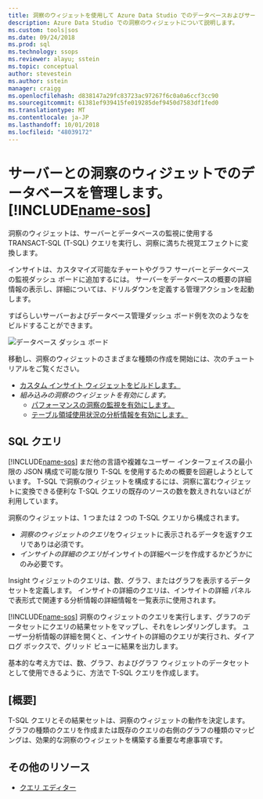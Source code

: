```yaml
---
title: 洞察のウィジェットを使用して Azure Data Studio でのデータベースおよびサーバーを監視する |Microsoft Docs
description: Azure Data Studio での洞察のウィジェットについて説明します。
ms.custom: tools|sos
ms.date: 09/24/2018
ms.prod: sql
ms.technology: ssops
ms.reviewer: alayu; sstein
ms.topic: conceptual
author: stevestein
ms.author: sstein
manager: craigg
ms.openlocfilehash: d838147a29fc83723ac97267f6c0a0a6ccf3cc90
ms.sourcegitcommit: 61381ef939415fe019285def9450d7583df1fed0
ms.translationtype: MT
ms.contentlocale: ja-JP
ms.lasthandoff: 10/01/2018
ms.locfileid: "48039172"
---
```

# <a name="manage-servers-and-databases-with-insight-widgets-in-includename-sosincludesname-sos-shortmd"></a>サーバーとの洞察のウィジェットでのデータベースを管理します。 [!INCLUDE[name-sos](../includes/name-sos-short.md)]

洞察のウィジェットは、サーバーとデータベースの監視に使用する TRANSACT-SQL (T-SQL) クエリを実行し、洞察に満ちた視覚エフェクトに変換します。 

インサイトは、カスタマイズ可能なチャートやグラフ サーバーとデータベースの監視ダッシュ ボードに追加するには。 サーバーをデータベースの概要の詳細情報の表示し、詳細については、ドリルダウンを定義する管理アクションを起動します。 

すばらしいサーバーおよびデータベース管理ダッシュ ボード例を次のようなをビルドすることができます。

![データベース ダッシュ ボード](media/insight-widgets/database-dashboard.png)


移動し、洞察のウィジェットのさまざまな種類の作成を開始には、次のチュートリアルをご覧ください。

- [カスタム インサイト ウィジェットをビルドします。](tutorial-build-custom-insight-sql-server.md)
- *組み込みの洞察のウィジェットを有効にします。*
   - [パフォーマンスの洞察の監視を有効にします。](tutorial-qds-sql-server.md)
   - [テーブル領域使用状況の分析情報を有効にします。](tutorial-table-space-sql-server.md)


## <a name="sql-queries"></a>SQL クエリ 

[!INCLUDE[name-sos](../includes/name-sos-short.md)] まだ他の言語や複雑なユーザー インターフェイスの最小限の JSON 構成で可能な限り T-SQL を使用するための概要を回避しようとしています。 T-SQL で洞察のウィジェットを構成するには、洞察に富むウィジェットに変換できる便利な T-SQL クエリの既存のソースの数を数えきれないほどが利用しています。

洞察のウィジェットは、1 つまたは 2 つの T-SQL クエリから構成されます。
* *洞察のウィジェットのクエリ*をウィジェットに表示されるデータを返すクエリでありは必須です。
* *インサイトの詳細のクエリ*がインサイトの詳細ページを作成するかどうかにのみ必要です。

Insight ウィジェットのクエリは、数、グラフ、またはグラフを表示するデータセットを定義します。 インサイトの詳細のクエリは、インサイトの詳細 パネルで表形式で関連する分析情報の詳細情報を一覧表示に使用されます。 

[!INCLUDE[name-sos](../includes/name-sos-short.md)] 洞察のウィジェットのクエリを実行します、グラフのデータセットにクエリの結果セットをマップし、それをレンダリングします。 ユーザー分析情報の詳細を開くと、インサイトの詳細のクエリが実行され、ダイアログ ボックスで、グリッド ビューに結果を出力します。

基本的な考え方では、数、グラフ、およびグラフ ウィジェットのデータセットとして使用できるように、方法で T-SQL クエリを作成します。 

## <a name="summary"></a>[概要]

T-SQL クエリとその結果セットは、洞察のウィジェットの動作を決定します。 グラフの種類のクエリを作成または既存のクエリの右側のグラフの種類のマッピングは、効果的な洞察のウィジェットを構築する重要な考慮事項です。



## <a name="additional-resources"></a>その他のリソース
- [クエリ エディター](tutorial-sql-editor.md)

